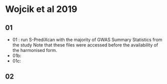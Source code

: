 # Wojcik et al 2019

## 01

* 01 : run S-PrediXcan with the majority of GWAS Summary Statistics from the study
       Note that these files were accessed before the availability of the harmonised form.
* 01b: 
* 01c:


## 02
